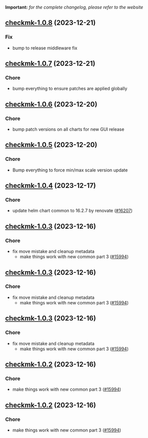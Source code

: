 **Important:**
*for the complete changelog, please refer to the website*




## [checkmk-1.0.8](https://github.com/truecharts/charts/compare/checkmk-1.0.7...checkmk-1.0.8) (2023-12-21)

### Fix

- bump to release middleware fix
  
  


## [checkmk-1.0.7](https://github.com/truecharts/charts/compare/checkmk-1.0.6...checkmk-1.0.7) (2023-12-21)

### Chore

- bump everything to ensure patches are applied globally
  
  


## [checkmk-1.0.6](https://github.com/truecharts/charts/compare/checkmk-1.0.5...checkmk-1.0.6) (2023-12-20)

### Chore

- bump patch versions on all charts for new GUI release
  
  


## [checkmk-1.0.5](https://github.com/truecharts/charts/compare/checkmk-1.0.4...checkmk-1.0.5) (2023-12-20)

### Chore

- Bump everything to force min/max scale version update
  
  


## [checkmk-1.0.4](https://github.com/truecharts/charts/compare/checkmk-1.0.3...checkmk-1.0.4) (2023-12-17)

### Chore

- update helm chart common to 16.2.7 by renovate ([#16207](https://github.com/truecharts/charts/issues/16207))
  
  


## [checkmk-1.0.3](https://github.com/truecharts/charts/compare/checkmk-0.0.10...checkmk-1.0.3) (2023-12-16)

### Chore

- fix move mistake and cleanup metadata
  - make things work with new common part 3 ([#15994](https://github.com/truecharts/charts/issues/15994))
  
  


## [checkmk-1.0.3](https://github.com/truecharts/charts/compare/checkmk-0.0.10...checkmk-1.0.3) (2023-12-16)

### Chore

- fix move mistake and cleanup metadata
  - make things work with new common part 3 ([#15994](https://github.com/truecharts/charts/issues/15994))
  
  


## [checkmk-1.0.3](https://github.com/truecharts/charts/compare/checkmk-0.0.10...checkmk-1.0.3) (2023-12-16)

### Chore

- fix move mistake and cleanup metadata
  - make things work with new common part 3 ([#15994](https://github.com/truecharts/charts/issues/15994))
  
  


## [checkmk-1.0.2](https://github.com/truecharts/charts/compare/checkmk-0.0.10...checkmk-1.0.2) (2023-12-16)

### Chore

- make things work with new common part 3 ([#15994](https://github.com/truecharts/charts/issues/15994))
  
  


## [checkmk-1.0.2](https://github.com/truecharts/charts/compare/checkmk-0.0.10...checkmk-1.0.2) (2023-12-16)

### Chore

- make things work with new common part 3 ([#15994](https://github.com/truecharts/charts/issues/15994))
  
  


